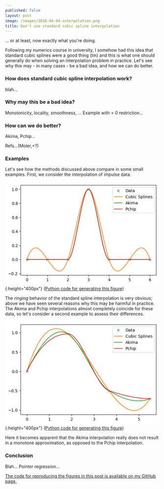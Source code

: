 ```yaml
---
published: false
layout: post
image: /images/2018-04-04-interpolation.png
title: Don't use standard cubic spline interpolation
---
```

... or at least, now exactly what you're doing.

Following my numerics course in university, I somehow had this idea that standard cubic splines were a good thing (tm) and this is what one should generally do when solving an interpolation problem in practice.
Let's see why this may - in many cases - be a bad idea, and how we can do better.

### How does standard cubic spline interpolation work?
blah...

### Why may this be a bad idea?
Monotonicity, locality, smoothness, ...
Example with > 0 restriction...

### How can we do better?
Akima, Pchip...

Refs...(Moler,+?)

### Examples
Let's see how the methods discussed above compare in some small examples.
First, we consider the interpolation of impulse data.

![Interpolation results for impulse data](/images/2018-04-04-interpolation-impulse.png){:height="400px"}
([Python code for generating this figure](/snippets/interpolation/interpolation.py))

The *ringing* behavior of the standard spline interpolation is very obvious; above we have seen several reasons why this may be harmful in practice.
The Akima and Pchip interpolations almost completely coincide for these data, so let's consider a second example to assess their differences.

![Interpolation results for sine data](/images/2018-04-04-interpolation-sine.png){:height="400px"}
([Python code for generating this figure](/snippets/interpolation/interpolation.py))

Here it becomes apparent that the Akima interpolation really does not result in a monotone approximation, as opposed to the Pchip interpolation.

### Conclusion
Blah...
Pointer regression...

[The code for reproducing the figures in this post is available on my GitHub page.](/snippets/interpolation/interpolation.py)